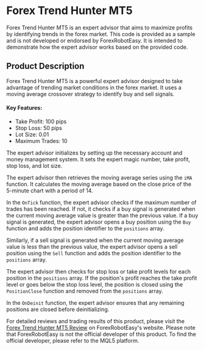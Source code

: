 # Forex Trend Hunter MT5

Forex Trend Hunter MT5 is an expert advisor that aims to maximize profits by identifying trends in the forex market. This code is provided as a sample and is not developed or endorsed by ForexRobotEasy. It is intended to demonstrate how the expert advisor works based on the provided code.

## Product Description

Forex Trend Hunter MT5 is a powerful expert advisor designed to take advantage of trending market conditions in the forex market. It uses a moving average crossover strategy to identify buy and sell signals.

#### Key Features:

- Take Profit: 100 pips
- Stop Loss: 50 pips
- Lot Size: 0.01
- Maximum Trades: 10

The expert advisor initializes by setting up the necessary account and money management system. It sets the expert magic number, take profit, stop loss, and lot size.

The expert advisor then retrieves the moving average series using the `iMA` function. It calculates the moving average based on the close price of the 5-minute chart with a period of 14.

In the `OnTick` function, the expert advisor checks if the maximum number of trades has been reached. If not, it checks if a buy signal is generated when the current moving average value is greater than the previous value. If a buy signal is generated, the expert advisor opens a buy position using the `Buy` function and adds the position identifier to the `positions` array.

Similarly, if a sell signal is generated when the current moving average value is less than the previous value, the expert advisor opens a sell position using the `Sell` function and adds the position identifier to the `positions` array.

The expert advisor then checks for stop loss or take profit levels for each position in the `positions` array. If the position's profit reaches the take profit level or goes below the stop loss level, the position is closed using the `PositionClose` function and removed from the `positions` array.

In the `OnDeinit` function, the expert advisor ensures that any remaining positions are closed before deinitializing.

For detailed reviews and trading results of this product, please visit the [Forex Trend Hunter MT5 Review](https://forexroboteasy.com/forex-robot-review/forex-trend-hunter-mt5-review-maximize-profits-this-black-friday/) on ForexRobotEasy's website. Please note that ForexRobotEasy is not the official developer of this product. To find the official developer, please refer to the MQL5 platform.
